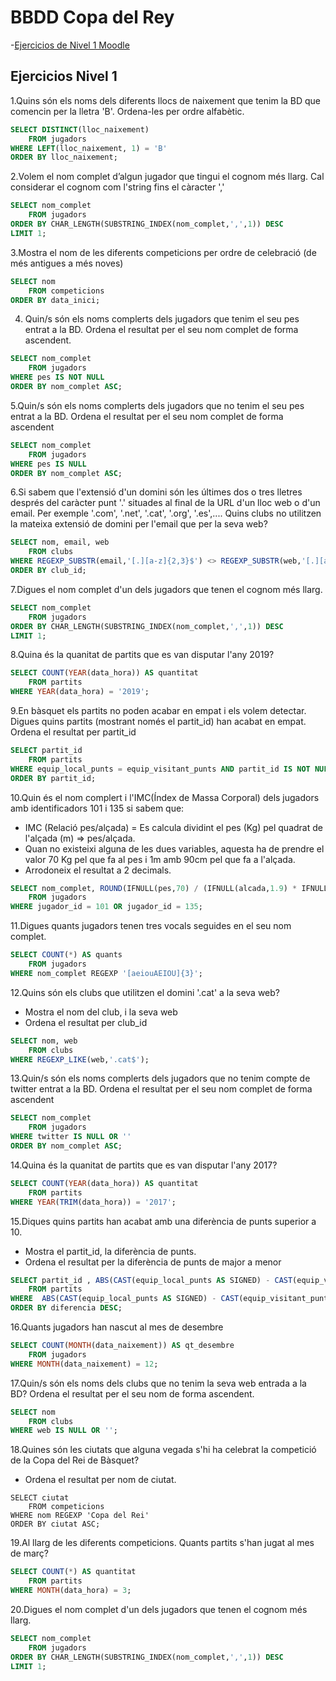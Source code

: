 # BBDD Copa del Rey
-[Ejercicios de Nivel 1 Moodle](#ejercicios-nivel-1)

## Ejercicios Nivel 1
1.Quins són els noms dels diferents llocs de naixement que tenim la BD que comencin per la lletra 'B'. Ordena-les per ordre alfabètic.
```sql
SELECT DISTINCT(lloc_naixement)
	FROM jugadors
WHERE LEFT(lloc_naixement, 1) = 'B'
ORDER BY lloc_naixement;
```
2.Volem el nom complet d’algun jugador que tingui el cognom més llarg. Cal considerar el cognom com l'string fins el càracter ','
```sql
SELECT nom_complet
	FROM jugadors
ORDER BY CHAR_LENGTH(SUBSTRING_INDEX(nom_complet,',',1)) DESC
LIMIT 1;
```
3.Mostra el nom de les diferents competicions per ordre de celebració  (de més antigues a més noves)
```sql
SELECT nom
	FROM competicions
ORDER BY data_inici;
```
4. Quin/s són els noms complerts dels jugadors que tenim el seu pes entrat a la BD. Ordena el resultat per el seu nom complet de forma ascendent.
```sql
SELECT nom_complet
	FROM jugadors
WHERE pes IS NOT NULL
ORDER BY nom_complet ASC;
```
5.Quin/s són els noms complerts dels jugadors que no tenim el seu pes entrat a la BD. Ordena el resultat per el seu nom complet de forma ascendent
```sql
SELECT nom_complet
	FROM jugadors
WHERE pes IS NULL
ORDER BY nom_complet ASC;
```
6.Si sabem que l'extensió d'un domini són les últimes dos o tres lletres després del caràcter punt '.' situades al final de la URL d'un lloc web o d'un email. Per exemple '.com', '.net', '.cat', '.org', '.es',....
Quins clubs no utilitzen la mateixa extensió de domini per l'email que per la seva web?
```sql
SELECT nom, email, web
	FROM clubs
WHERE REGEXP_SUBSTR(email,'[.][a-z]{2,3}$') <> REGEXP_SUBSTR(web,'[.][a-z]{2,3}$')
ORDER BY club_id;
```
7.Digues el nom complet d'un dels jugadors que tenen el cognom més llarg.
```sql
SELECT nom_complet
	FROM jugadors
ORDER BY CHAR_LENGTH(SUBSTRING_INDEX(nom_complet,',',1)) DESC
LIMIT 1;
```
8.Quina és la quanitat de partits que es van disputar l'any 2019?
```sql
SELECT COUNT(YEAR(data_hora)) AS quantitat
	FROM partits
WHERE YEAR(data_hora) = '2019';
```
9.En bàsquet els partits no poden acabar en empat i els volem detectar. Digues quins partits (mostrant només el partit_id) han acabat en empat.
Ordena el resultat per partit_id
```sql
SELECT partit_id
	FROM partits
WHERE equip_local_punts = equip_visitant_punts AND partit_id IS NOT NULL
ORDER BY partit_id;
```
10.Quin és el nom complert i l'IMC(Índex de Massa Corporal)  dels jugadors amb identificadors 101 i 135 si sabem que:  
- IMC (Relació pes/alçada) = Es calcula dividint el pes (Kg) pel quadrat de l'alçada (m) => pes/alçada.  
- Quan no existeixi alguna de les dues variables, aquesta ha de prendre el valor 70 Kg pel que fa al pes i 1m amb 90cm pel que fa a l'alçada.  
- Arrodoneix el resultat a 2 decimals.
```sql
SELECT nom_complet, ROUND(IFNULL(pes,70) / (IFNULL(alcada,1.9) * IFNULL(alcada,1.9)) , 2) AS IMC
	FROM jugadors
WHERE jugador_id = 101 OR jugador_id = 135;
```
11.Digues quants jugadors tenen tres vocals seguides en el seu nom complet.
```sql
SELECT COUNT(*) AS quants
	FROM jugadors
WHERE nom_complet REGEXP '[aeiouAEIOU]{3}';
```
12.Quins són els clubs que utilitzen el domini '.cat' a la seva web?  
- Mostra el nom del club, i la seva web  
- Ordena el resultat per club_id  
```sql
SELECT nom, web
	FROM clubs
WHERE REGEXP_LIKE(web,'.cat$');
```
13.Quin/s són els noms complerts dels jugadors que no tenim compte de twitter entrat a la BD. Ordena el resultat per el seu nom complet de forma ascendent
```sql
SELECT nom_complet
	FROM jugadors
WHERE twitter IS NULL OR ''
ORDER BY nom_complet ASC;
```
14.Quina és la quanitat de partits que es van disputar l'any 2017?
```sql
SELECT COUNT(YEAR(data_hora)) AS quantitat
	FROM partits
WHERE YEAR(TRIM(data_hora)) = '2017';
```
15.Diques quins partits han acabat amb una diferència de punts superior a 10.  
- Mostra el partit_id, la diferència de punts.  
- Ordena el resultat per la diferència de punts de major a menor
```sql
SELECT partit_id , ABS(CAST(equip_local_punts AS SIGNED) - CAST(equip_visitant_punts AS SIGNED)) AS diferencia
	FROM partits
WHERE  ABS(CAST(equip_local_punts AS SIGNED) - CAST(equip_visitant_punts AS SIGNED)) > 10
ORDER BY diferencia DESC;
```
16.Quants jugadors han nascut al mes de desembre
```sql
SELECT COUNT(MONTH(data_naixement)) AS qt_desembre
	FROM jugadors
WHERE MONTH(data_naixement) = 12;
```
17.Quin/s són els noms dels clubs que no tenim la seva web entrada a la BD? Ordena el resultat per el seu nom de forma ascendent.
```sql
SELECT nom
	FROM clubs
WHERE web IS NULL OR '';
```
18.Quines són les ciutats que alguna vegada s'hi ha celebrat la competició de la Copa del Rei de Bàsquet?  
- Ordena el resultat per nom de ciutat.
```
SELECT ciutat
	FROM competicions
WHERE nom REGEXP 'Copa del Rei'
ORDER BY ciutat ASC;
```
19.Al llarg de les diferents competicions. Quants partits s'han jugat al mes de març?
```sql
SELECT COUNT(*) AS quantitat
	FROM partits
WHERE MONTH(data_hora) = 3;
```
20.Digues el nom complet d'un dels jugadors que tenen el cognom més llarg.
```sql
SELECT nom_complet
	FROM jugadors
ORDER BY CHAR_LENGTH(SUBSTRING_INDEX(nom_complet,',',1)) DESC
LIMIT 1;
```

